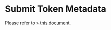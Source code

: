 # Submit Token Metadata

Please refer to [» this document](../../cheatsheet/register-your-token-in-the-ecosystem.md).



